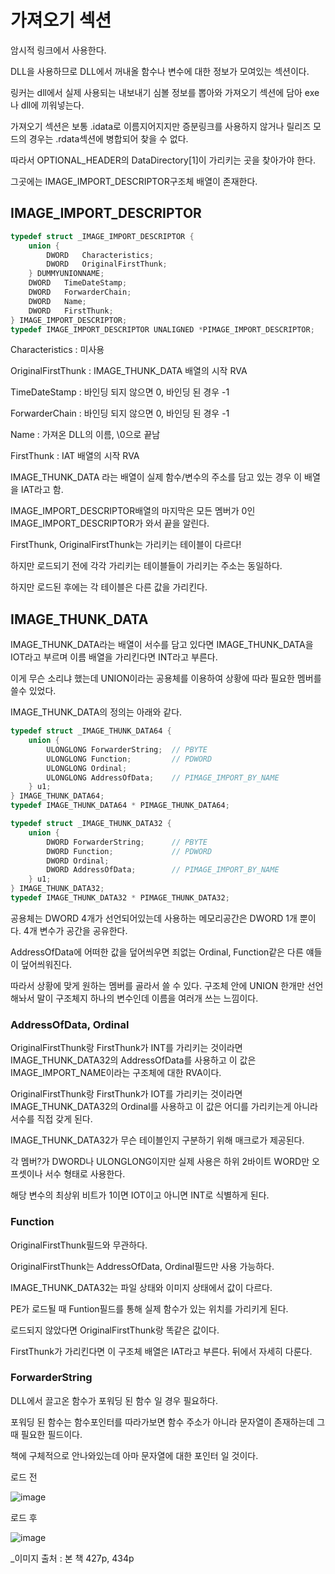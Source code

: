 # 가져오기 섹션

암시적 링크에서 사용한다.

DLL을 사용하므로 DLL에서 꺼내올 함수나 변수에 대한 정보가 모여있는 섹션이다.

링커는 dll에서 실제 사용되는 내보내기 심볼 정보를 뽑아와 가져오기 섹션에 담아 exe나 dll에 끼워넣는다.

가져오기 섹션은 보통 .idata로 이름지어지지만 증분링크를 사용하지 않거나 릴리즈 모드의 경우는 .rdata섹션에 병합되어 찾을 수 없다.

따라서 OPTIONAL_HEADER의 DataDirectory[1]이 가리키는 곳을 찾아가야 한다.

그곳에는 IMAGE_IMPORT_DESCRIPTOR구조체 배열이 존재한다.

## IMAGE_IMPORT_DESCRIPTOR

```c++
typedef struct _IMAGE_IMPORT_DESCRIPTOR {
    union {
        DWORD   Characteristics;
        DWORD   OriginalFirstThunk;
    } DUMMYUNIONNAME;
    DWORD   TimeDateStamp;
    DWORD   ForwarderChain;
    DWORD   Name;
    DWORD   FirstThunk; 
} IMAGE_IMPORT_DESCRIPTOR;
typedef IMAGE_IMPORT_DESCRIPTOR UNALIGNED *PIMAGE_IMPORT_DESCRIPTOR;
```

Characteristics     : 미사용

OriginalFirstThunk  : IMAGE_THUNK_DATA 배열의 시작 RVA

TimeDateStamp       : 바인딩 되지 않으면 0, 바인딩 된 경우 -1

ForwarderChain      : 바인딩 되지 않으면 0, 바인딩 된 경우 -1

Name                : 가져온 DLL의 이름, \0으로 끝남

FirstThunk          : IAT 배열의 시작 RVA

IMAGE_THUNK_DATA 라는 배열이 실제 함수/변수의 주소를 담고 있는 경우 이 배열을 IAT라고 함.

IMAGE_IMPORT_DESCRIPTOR배열의 마지막은 모든 멤버가 0인 IMAGE_IMPORT_DESCRIPTOR가 와서 끝을 알린다.

FirstThunk, OriginalFirstThunk는 가리키는 테이블이 다르다!

하지만 로드되기 전에 각각 가리키는 테이블들이 가리키는 주소는 동일하다.

하지만 로드된 후에는 각 테이블은 다른 값을 가리킨다.

## IMAGE_THUNK_DATA

IMAGE_THUNK_DATA라는 배열이 서수를 담고 있다면 IMAGE_THUNK_DATA을 IOT라고 부르며 이름 배열을 가리킨다면 INT라고 부른다.

이게 무슨 소리냐 했는데 UNION이라는 공용체를 이용하여 상황에 따라 필요한 멤버를 쓸수 있었다.

IMAGE_THUNK_DATA의 정의는 아래와 같다.

```c++
typedef struct _IMAGE_THUNK_DATA64 {
    union {
        ULONGLONG ForwarderString;  // PBYTE
        ULONGLONG Function;         // PDWORD
        ULONGLONG Ordinal;
        ULONGLONG AddressOfData;    // PIMAGE_IMPORT_BY_NAME
    } u1;
} IMAGE_THUNK_DATA64;
typedef IMAGE_THUNK_DATA64 * PIMAGE_THUNK_DATA64;

typedef struct _IMAGE_THUNK_DATA32 {
    union {
        DWORD ForwarderString;      // PBYTE
        DWORD Function;             // PDWORD
        DWORD Ordinal;
        DWORD AddressOfData;        // PIMAGE_IMPORT_BY_NAME
    } u1;
} IMAGE_THUNK_DATA32;
typedef IMAGE_THUNK_DATA32 * PIMAGE_THUNK_DATA32;

```

공용체는 DWORD 4개가 선언되어있는데 사용하는 메모리공간은 DWORD 1개 뿐이다. 4개 변수가 공간을 공유한다.

AddressOfData에 어떠한 값을 덮어씌우면 죄없는 Ordinal, Function같은 다른 얘들이 덮어씌워진다.

따라서 상황에 맞게 원하는 멤버를 골라서 쓸 수 있다. 구조체 안에 UNION 한개만 선언해놔서 말이 구조체지 하나의 변수인데 이름을 여러개 쓰는 느낌이다.

### AddressOfData, Ordinal

OriginalFirstThunk랑 FirstThunk가 INT를 가리키는 것이라면 IMAGE_THUNK_DATA32의 AddressOfData를 사용하고 이 값은 IMAGE_IMPORT_NAME이라는 구조체에 대한 RVA이다.

OriginalFirstThunk랑 FirstThunk가 IOT를 가리키는 것이라면 IMAGE_THUNK_DATA32의 Ordinal를 사용하고 이 값은 어디를 가리키는게 아니라 서수를 직접 갖게 된다.

IMAGE_THUNK_DATA32가 무슨 테이블인지 구분하기 위해 매크로가 제공된다.

각 멤버?가 DWORD나 ULONGLONG이지만 실제 사용은 하위 2바이트 WORD만 오프셋이나 서수 형태로 사용한다.

해당 변수의 최상위 비트가 1이면 IOT이고 아니면 INT로 식별하게 된다.

### Function

OriginalFirstThunk필드와 무관하다.

OriginalFirstThunk는 AddressOfData, Ordinal필드만 사용 가능하다.

IMAGE_THUNK_DATA32는 파일 상태와 이미지 상태에서 값이 다르다.

PE가 로드될 때 Funtion필드를 통해 실제 함수가 있는 위치를 가리키게 된다.

로드되지 않았다면 OriginalFirstThunk랑 똑같은 값이다.

FirstThunk가 가리킨다면 이 구조체 배열은 IAT라고 부른다. 뒤에서 자세히 다룬다.

### ForwarderString

DLL에서 끌고온 함수가 포워딩 된 함수 일 경우 필요하다.

포워딩 된 함수는 함수포인터를 따라가보면 함수 주소가 아니라 문자열이 존재하는데 그 때 필요한 필드이다.

책에 구체적으로 안나와있는데 아마 문자열에 대한 포인터 일 것이다.



로드 전

![image](https://user-images.githubusercontent.com/41255291/51098099-ecea5d80-180b-11e9-9a2c-1af5bbe95ff0.png)


로드 후

![image](https://user-images.githubusercontent.com/41255291/51098122-160aee00-180c-11e9-8447-850956ea855c.png)

_이미지 출처 : 본 책 427p, 434p